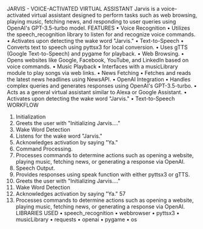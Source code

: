 JARVIS - VOICE-ACTIVATED VIRTUAL ASSISTANT 
Jarvis is a voice-activated virtual assistant designed to perform tasks such as web 
browsing, playing music, fetching news, and responding to user queries using OpenAI's 
GPT-3.5-turbo model. 
FEATURES 
• Voice Recognition 
• Utilizes the speech_recognition library to listen for and recognize voice commands. 
• Activates upon detecting the wake word "Jarvis." 
• Text-to-Speech 
• Converts text to speech using pyttsx3 for local conversion. 
• Uses gTTS (Google Text-to-Speech) and pygame for playback. 
• Web Browsing. 
• Opens websites like Google, Facebook, YouTube, and LinkedIn based on voice 
commands. 
• Music Playback 
• Interfaces with a musicLibrary module to play songs via web links. 
• News Fetching 
• Fetches and reads the latest news headlines using NewsAPI. 
• OpenAI Integration 
• Handles complex queries and generates responses using OpenAI's GPT-3.5-turbo. 
• Acts as a general virtual assistant similar to Alexa or Google Assistant. 
• Activates upon detecting the wake word "Jarvis." 
• Text-to-Speech 
WORKFLOW 
1. Initialization 
2. Greets the user with "Initializing Jarvis...." 
3. Wake Word Detection 
4. Listens for the wake word "Jarvis." 
5. Acknowledges activation by saying "Ya." 
6. Command Processing. 
7. Processes commands to determine actions such as opening a website, playing 
music, fetching news, or generating a response via OpenAI. 
8. Speech Output. 
9. Provides responses using speak function with either pyttsx3 or gTTS. 
10. Greets the user with "Initializing Jarvis...." 
11. Wake Word Detection 
12. Acknowledges activation by saying "Ya." 
57 
13. Processes commands to determine actions such as opening a website, playing 
music, fetching news, or generating a response via OpenAI. 
LIBRARIES USED 
• speech_recognition 
• webbrowser 
• pyttsx3 
• musicLibrary 
• requests 
• openai 
• pygame 
• os
